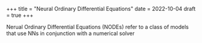 +++
title = "Neural Ordinary Differential Equations"
date = 2022-10-04
draft = true
+++

Nerual Ordinary Differential Equations (NODEs) refer to a class of models that use NNs in conjunction with a numerical solver